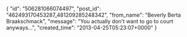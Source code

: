  {
   "id": "506281066074497",
   "post_id": "462493170453287_481209285248342",
   "from_name": "Beverly Berta Braakschmack",
   "message": "You actually don't want to go to court anyways...",
   "created_time": "2013-04-25T05:23:07+0000"
 }
